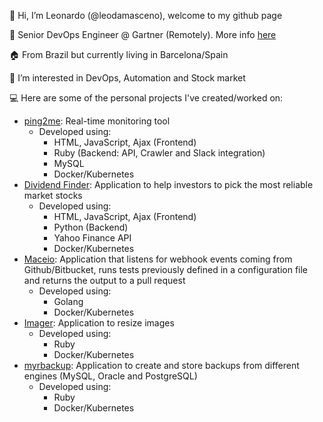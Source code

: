 👋 Hi, I’m Leonardo (@leodamasceno), welcome to my github page

💼 Senior DevOps Engineer @ Gartner (Remotely). More info [here](https://www.linkedin.com/in/leonardo-damasceno-27162525/)

🏠 From Brazil but currently living in Barcelona/Spain

👀 I’m interested in DevOps, Automation and Stock market

💻 Here are some of the personal projects I've created/worked on:
- [ping2me](https://github.com/leodamasceno/ping2me): Real-time monitoring tool
  - Developed using:
    - HTML, JavaScript, Ajax (Frontend)
    - Ruby (Backend: API, Crawler and Slack integration)
    - MySQL
    - Docker/Kubernetes
- [Dividend Finder](https://github.com/leodamasceno/ping2me): Application to help investors to pick the most reliable market stocks
  - Developed using:
    - HTML, JavaScript, Ajax (Frontend)
    - Python (Backend)
    - Yahoo Finance API
    - Docker/Kubernetes
- [Maceio](https://github.com/leodamasceno/maceio): Application that listens for webhook events coming from Github/Bitbucket, runs tests previously defined in a configuration file and returns the output to a pull request
  - Developed using:
    - Golang
    - Docker/Kubernetes
- [Imager](https://github.com/leodamasceno/imager): Application to resize images
  - Developed using:
    - Ruby
    - Docker/Kubernetes
- [myrbackup](https://github.com/leodamasceno/myrbackup): Application to create and store backups from different engines (MySQL, Oracle and PostgreSQL)
  - Developed using:
    - Ruby
    - Docker/Kubernetes
